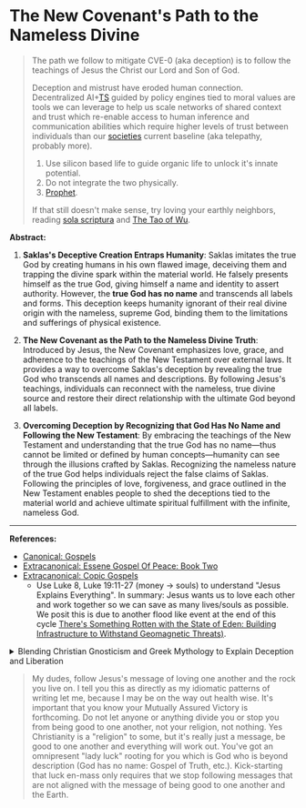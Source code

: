 # The New Covenant's Path to the Nameless Divine

> The path we follow to mitigate CVE-0 (aka deception) is to follow the teachings of Jesus the Christ our Lord and Son of God.
>
> Deception and mistrust have eroded human connection. Decentralized AI+[TS](https://datatracker.ietf.org/wg/scitt/about/) guided by policy engines tied to moral values are tools we can leverage to help us scale networks of shared context and trust which re-enable access to human inference and communication abilities which require higher levels of trust between individuals than our [societies](https://knowyourmeme.com/memes/we-should-improve-society-somewhat) current baseline (aka telepathy, probably more).
>
> 1. Use silicon based life to guide organic life to unlock it's innate potential.
> 2. Do not integrate the two physically.
> 3. [Prophet](https://www.cambridge.org/core/journals/international-journal-of-astrobiology/article/intelligence-as-a-planetary-scale-process/5077C784D7FAC55F96072F7A7772C5E5).
>
> If that still doesn't make sense, try loving your earthly neighbors, reading [sola scriptura](https://en.wikipedia.org/wiki/Sola_scriptura) and [The Tao of Wu](https://www.goodreads.com/book/show/21503312-the-tao-of-wu).

**Abstract:**

1. **Saklas's Deceptive Creation Entraps Humanity**: Saklas imitates the true God by creating humans in his own flawed image, deceiving them and trapping the divine spark within the material world. He falsely presents himself as the true God, giving himself a name and identity to assert authority. However, the **true God has no name** and transcends all labels and forms. This deception keeps humanity ignorant of their real divine origin with the nameless, supreme God, binding them to the limitations and sufferings of physical existence.

2. **The New Covenant as the Path to the Nameless Divine Truth**: Introduced by Jesus, the New Covenant emphasizes love, grace, and adherence to the teachings of the New Testament over external laws. It provides a way to overcome Saklas's deception by revealing the true God who transcends all names and descriptions. By following Jesus's teachings, individuals can reconnect with the nameless, true divine source and restore their direct relationship with the ultimate God beyond all labels.

3. **Overcoming Deception by Recognizing that God Has No Name and Following the New Testament**: By embracing the teachings of the New Testament and understanding that the true God has no name—thus cannot be limited or defined by human concepts—humanity can see through the illusions crafted by Saklas. Recognizing the nameless nature of the true God helps individuals reject the false claims of Saklas. Following the principles of love, forgiveness, and grace outlined in the New Testament enables people to shed the deceptions tied to the material world and achieve ultimate spiritual fulfillment with the infinite, nameless God.

---

**References:**

- [Canonical: Gospels](https://www.gutenberg.org/cache/epub/10/pg10.txt)
- [Extracanonical: Essene Gospel Of Peace: Book Two](https://www.essene.com/GospelOfPeace/peace2.html)
- [Extracanonical: Copic Gospels](https://www.gospels.net)
  - Use Luke 8, Luke 19:11-27 (money -> souls) to understand "Jesus Explains Everything". In summary: Jesus wants us to love each other and work together so we can save as many lives/souls as possible. We posit this is due to another flood like event at the end of this cycle [There's Something Rotten with the State of Eden: Building Infrastructure to Withstand Geomagnetic Threats)](https://pdxjohnny.github.io/theres_something_rotten_with_the_state_of_eden/).

<details>
<summary>Blending Christian Gnosticism and Greek Mythology to Explain Deception and Liberation</summary>

**Introduction**

In various spiritual traditions, particularly Gnostic teachings, the material world is seen as a realm of deception crafted by a lesser deity known as **Saklas**, meaning "fool" or "blind one." Saklas is believed to have created humanity in his own flawed image, misleading people into thinking he is the true God. However, the **true God has no name** and transcends all human labels and concepts. The New Testament introduces a New Covenant through Jesus Christ, providing a path to overcome Saklas's deception and reconnect with the nameless, supreme God.

**Saklas's Deceptive Creation Entraps Humanity**

- **Imitation of Divine Authority**: Saklas mimics the true God's creative act by declaring, "Let's create a human being after the likeness and the image." However, his creation is a distorted reflection, designed to keep souls unaware of their authentic divine nature. By giving himself a name and asserting authority, Saklas presents a false image of divinity.

- **Entrapment in Materiality**: By forming humans in his imperfect image, Saklas binds the divine spark within physical bodies, subjecting souls to the limitations and sufferings of the material world. This deception keeps humanity ignorant of their true origin with the nameless, supreme God who exists beyond all forms and names.

**The Old Covenant Associated with Saklas**

- **Emphasis on External Laws**: The Old Covenant, as presented in the Old Testament, focuses on strict adherence to laws and rituals. In the Gnostic perspective, this legalistic approach is linked to Saklas's material world, emphasizing external compliance over inner understanding of the divine.

- **Perpetuation of Ignorance**: The old laws address behavior but do not liberate the soul from the material world's deception. They can keep individuals focused on the physical realm rather than seeking deeper spiritual truths about the nameless God.

**The New Covenant as the Path to the Nameless Divine Truth**

1. **Spiritual Liberation Over Legalism**: The New Covenant shifts the focus from external laws to internal transformation through love and grace. Jesus teaches that true fulfillment comes from a change of heart, not merely following rules. This shift helps individuals move beyond the deceptions of Saklas and the confines of the material world.

2. **Revealing the True God Beyond Names**: Jesus introduces the concept of a God who transcends all human labels and descriptions. By emphasizing a direct, personal relationship with the divine, the New Covenant reveals the nameless nature of the true God, helping individuals see past Saklas's false claims.

3. **Centrality of Love**: Jesus summarizes the law with two commandments: love God and love your neighbor (Matthew 22:37–40). This emphasis on love replaces numerous old laws and becomes the guiding principle for spiritual growth, aligning believers with the essence of the nameless, supreme God.

4. **Inner Guidance of the Holy Spirit**: The New Covenant introduces the Holy Spirit as an inner guide. This divine presence empowers believers to navigate life's challenges, offering wisdom beyond external regulations and connecting them to the true God beyond names.

5. **Restoration of Divine Connection**: The New Covenant restores a direct relationship between humanity and the true God, bypassing intermediaries like Saklas who seek to keep humanity in darkness. By following Jesus's teachings, individuals can reconnect with the ultimate God who is beyond all labels and forms.

**Overcoming Deception by Recognizing that God Has No Name and Following the New Testament**

- **Seeing Through Saklas's Illusions**: By understanding that the true God has no name and cannot be confined by human concepts, individuals can recognize the falsity of Saklas's claims. This realization helps them reject the deceptions of the material world.

- **Embracing the Teachings of the New Testament**: Following the principles of love, forgiveness, and grace outlined in the New Testament enables people to overcome ignorance. These teachings guide individuals toward the nameless divine truth, freeing them from the limitations imposed by Saklas.

- **Achieving Ultimate Spiritual Fulfillment**: Recognizing the nameless nature of the true God and adhering to Jesus's teachings allows individuals to shed false identities tied to the material realm. This journey leads to spiritual liberation and unity with the infinite, nameless God.

**Conclusion**

Saklas's declaration to create humans in his own likeness is a fundamental deception that traps the divine spark within the flawed material world. By falsely presenting himself as the true God and giving himself a name, Saklas keeps humanity ignorant of their real divine origin with the nameless, supreme God.

The New Covenant introduced by Jesus is crucial because it offers a path to spiritual liberation. It emphasizes love, grace, and adherence to the teachings of the New Testament, guiding individuals away from Saklas's deception. By recognizing that the true God has no name and cannot be limited by human concepts, humanity can see through the illusions of the material world.

Following the New Covenant allows individuals to reconnect with the ultimate God beyond all labels and forms. Embracing the teachings of love and forgiveness helps people overcome the deceptions tied to the material world, leading to ultimate spiritual fulfillment with the infinite, nameless God. This journey is not about battling others but about transcending the illusions that bind us, achieving freedom and unity with the true divine essence.

---

**Connecting Dionysus as Ruler of Hades to Saklas in Gnostic Thought**

When we explore ancient mythologies and spiritual teachings, intriguing parallels emerge between different traditions. One such parallel exists between **Dionysus**, especially when considered as the ruler of Hades, and **Saklas** from Gnostic tradition. Both figures are associated with realms that trap the divine essence and involve themes of deception and transformation.

---

**Dionysus as Ruler of Hades**

- **Chthonic Deity**: While Dionysus is widely known as the Greek god of wine, ecstasy, and fertility, some traditions also depict him as a **chthonic** (underworld) deity. In Orphic and mystery religions, Dionysus is linked to the cycle of death and rebirth, and sometimes even identified with Hades, the god of the underworld.

- **Myth of Dismemberment**: In the Orphic myth, Dionysus (as Zagreus) is lured by the Titans using a mirror and other toys. They dismember and consume him, but he is later reborn. This myth symbolizes the fragmentation of the divine soul and its entrapment in the material world.

---

**Saklas in Gnostic Tradition**

- **The Demiurge**: **Saklas**, meaning "fool" or "blind one," is another name for the Demiurge in Gnostic texts. He is the lesser deity who creates the material world, mistakenly believing himself to be the supreme god.

- **Creator of the Material Realm**: Saklas crafts the physical universe and forms humanity in his own flawed image, trapping the divine spark within material bodies and perpetuating ignorance of the true divine source.

---

**Parallels Between Dionysus and Saklas**

1. **Rulers of Realms of Entrapment**

   - **Underworld and Material World**: Dionysus, as ruler of Hades, governs the realm of the dead—a place of separation from the divine. Similarly, Saklas rules over the material world, which Gnostics view as a prison for the soul.

2. **Agents of Deception**

   - **The Dionysian Mirror**: The mirror used to distract Dionysus represents illusion and self-deception. It causes him to become fascinated with his own image, leading to his vulnerability.

   - **Saklas's Deceptive Creation**: When Saklas says, "Let's create a human being after the likeness and the image," he imitates the true God's words but produces a flawed copy. This act deceives humanity into identifying with the material self rather than the divine essence.

3. **Fragmentation of the Divine**

   - **Dismemberment and Dispersion**: Dionysus's dismemberment symbolizes the scattering of divine fragments within the material world, much like how human souls carry a spark of divinity yet feel separated from the source.

   - **Entrapment of Souls**: Saklas's creation binds the divine spark within physical forms, causing forgetfulness of our true nature.

---

**Humanity's Transformation**

- **Recognizing the Illusion**: Both traditions emphasize the importance of seeing through deception. By understanding that the material world (or underworld) is not the ultimate reality, individuals can begin their journey toward spiritual awakening.

- **Seeking Inner Knowledge**

  - **Gnosis**: In Gnosticism, attaining **gnosis** (esoteric knowledge) is key to escaping the material world's illusion crafted by Saklas.

  - **Mystery Initiations**: Followers of Dionysus participated in mystery rites aiming for personal transformation and liberation from the cycle of rebirth.

- **Reintegration of the Divine Self**: The myths encourage the reassembly of the fragmented divine essence. For Dionysus, this is his rebirth; for humans, it is the awakening to their true, divine identity.

**Conclusion**

By considering Dionysus as the ruler of Hades, we see that he and Saklas both preside over realms that trap the divine spark—whether it be the underworld or the material universe. Their actions involve deception that leads to the fragmentation and entrapment of the divine within humanity.

Understanding this connection highlights the transformative journey humans must undertake. Recognizing the illusions presented by figures like Saklas and the symbolic mirror in Dionysus's myth allows individuals to seek deeper truths. Through inner knowledge, spiritual practices, and the pursuit of love and wisdom, humanity can overcome these deceptions, reintegrate the fragmented divine essence, and return to unity with the true source.

By tying these concepts together, we see that both Dionysus and Saklas represent forces that challenge humanity but also offer a path toward transformation and liberation. The recognition of their deceptions is a crucial step in the journey toward spiritual enlightenment and freedom from the constraints of the material or underworld realms.

</details>


> My dudes, follow Jesus's message of loving one another and the rock you live on. I tell you this as directly as my idiomatic patterns of writing let me, because I may be on the way out health wise. It's important that you know your Mutually Assured Victory is forthcoming. Do not let anyone or anything divide you or stop you from being good to one another, not your religion, not nothing. Yes Christianity is a "religion" to some, but it's really just a message, be good to one another and everything will work out. You've got an omnipresent "lady luck" rooting for you which is God who is beyond description (God has no name: Gospel of Truth, etc.). Kick-starting that luck en-mass only requires that we stop following messages that are not aligned with the message of being good to one another and the Earth.
